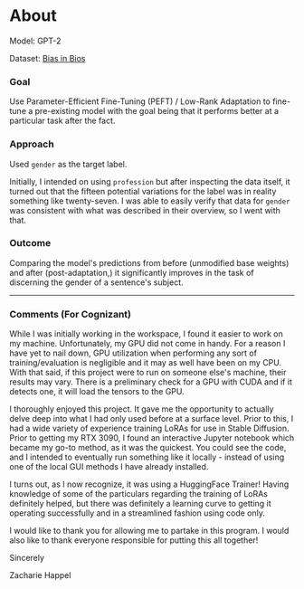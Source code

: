 # About

Model: GPT-2 

Dataset: [Bias in Bios](https://huggingface.co/datasets/LabHC/bias_in_bios)

### Goal 

Use Parameter-Efficient Fine-Tuning (PEFT) / Low-Rank Adaptation to fine-tune a pre-existing model with the goal being that it performs better at a particular task after the fact.

### Approach
Used `gender` as the target label.

Initially, I intended on using `profession` but after inspecting the data itself, it turned out that the fifteen potential variations for the label was in reality something like twenty-seven. I was able to easily verify that data for `gender` was consistent with what was described in their overview, so I went with that.  

### Outcome

Comparing the model's predictions from before (unmodified base weights) and after (post-adaptation,) it significantly improves in the task of discerning the gender of a sentence's subject. 

---

### Comments (For Cognizant)

While I was initially working in the workspace, I found it easier to work on my machine. Unfortunately, my GPU did not come in handy. For a reason I have yet to nail down, GPU utilization when performing any sort of training/evaluation is negligible and it may as well have been on my CPU. With that said, if this project were to run on someone else's machine, their results may vary. There is a preliminary check for a GPU with CUDA and if it detects one, it will load the tensors to the GPU. 

I thoroughly enjoyed this project. It gave me the opportunity to actually delve deep into what I had only used before at a surface level. Prior to this, I had a wide variety of experience training LoRAs for use in Stable Diffusion. Prior to getting my RTX 3090, I found an interactive Jupyter notebook which became my go-to method, as it was the quickest. You could see the code, and I intended to eventually run something like it locally - instead of using one of the local GUI methods I have already installed. 

I turns out, as I now recognize, it was using a HuggingFace Trainer! Having knowledge of some of the particulars regarding the training of LoRAs definitely helped, but there was definitely a learning curve to getting it operating successfully and in a streamlined fashion using code only. 

I would like to thank you for allowing me to partake in this program. I would also like to thank everyone responsible for putting this all together! 

Sincerely

Zacharie Happel
